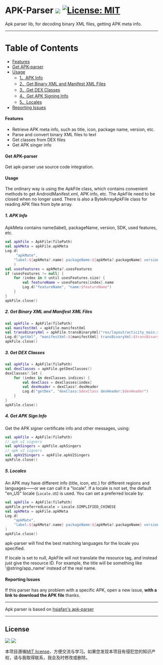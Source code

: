 # APK-Parser <a href=""><img src="https://img.shields.io/badge/Build-pass-brightgreen"/></a> [![License: MIT](https://img.shields.io/badge/License-MIT-blue.svg)](https://github.com/MALTF/APK-Parser/blob/main/LICENSE)
Apk parser lib, for decoding binary XML files, getting APK meta info.

---------------------------------------------------------------------
Table of Contents
=================

* [Features](#features)
* [Get APK-parser](#get-apk-parser)
* [Usage](#usage)
    * [1、APK Info](#1-apk-info)
    * [2、Get Binary XML and Manifest XML Files](#2-get-binary-xml-and-manifest-xml-files)
    * [3、Get DEX Classes](#3-get-dex-classes)
    * [4、Get APK Signing Info](#4-get-apk-sign-info)
    * [5、Locales](#5-locales)
* [Reporting Issues](#reporting-issues)

#### Features

* Retrieve APK meta info, such as title, icon, package name, version, etc.
* Parse and convert binary XML files to text 
* Get classes from DEX files
* Get APK singer info

#### Get APK-parser

Get apk-parser use source code integration.

#### Usage

The ordinary way is using the ApkFile class, which contains convenient methods to get AndroidManifest.xml, APK info, etc.
The ApkFile need to be closed when no longer used. 
There is also a ByteArrayApkFile class for reading APK files from byte array.

##### 1. APK Info

ApkMeta contains name(label), packageName, version, SDK, used features, etc.

```kotlin
val apkFile = ApkFile(filePath)
val apkMeta = apkFile.apkMeta
Log.d(
     "apkMate",
    "label:${apkMeta?.name} packageName:${apkMeta?.packageName} versionCode:${apkMeta?.versionCode}"
    )
val usesFeatures = apkMeta?.usesFeatures
if (usesFeatures != null) {
    for (index in 0 until usesFeatures.size) {
        val featureName = usesFeatures[index].name
        Log.d("featureName", "name:$featureName")
    }
}
apkFile.close()
```
##### 2. Get Binary XML and Manifest XML Files

```kotlin
val apkFile = ApkFile(filePath)
val manifestXml = apkFile.manifestXml
val transBinaryXml = apkFile.transBinaryXml("res/layout/acticity_main.xml")
Log.d("getXml", "manifestXml:${manifestXml} transBinaryXml:$transBinaryXml")
apkFile.close()
```

##### 3. Get DEX Classes

```kotlin
val apkFile = ApkFile(filePath)
val dexClasses = apkFile.getDexClasses()
dexClasses?.let {
    for (index in dexClasses.indices) {
        val dexClass = dexClasses[index]
        val dexHeader = dexClass?.dexHeader
        Log.d("getDex", "dexClass:$dexClass dexHeader:$dexHeader")
    }
}
apkFile.close()
```

##### 4. Get APK Sign Info

Get the APK signer certificate info and other messages, using:

```kotlin
val apkFile = ApkFile(filePath)
// apk v1 signers
val apkSingers = apkFile.apkSingers
// apk v2 signers
val apkV2Singers = apkFile.apkV2Singers
apkFile.close()
```

##### 5. Locales

An APK may have different info (title, icon, etc.) for different regions and languages——or we can call it a "locale".
If a locale is not set, the default "en_US" locale (<code>Locale.US</code>) is used. You can set a preferred locale by:

```kotlin
val apkFile = ApkFile(filePath)
apkFile.preferredLocale = Locale.SIMPLIFIED_CHINESE
val apkMeta = apkFile.apkMeta
Log.d(
    "apkMate",
    "label:${apkMeta?.name} packageName:${apkMeta?.packageName} versionCode:${apkMeta?.versionCode}"
)
apkFile.close()
```

apk-parser will find the best matching languages for the locale you specified.

If locale is set to null, ApkFile will not translate the resource tag, and instead just give the resource ID.
For example, the title will be something like '@string/app_name' instead of the real name.


#### Reporting Issues
If this parser has any problem with a specific APK, open a new issue, **with a link to download the APK file** thanks. 

---------------------------------------------------------------------
Apk parser is based on [hsiafan's apk-parser](https://github.com/hsiafan/apk-parser)

---------------------------------------------------------------------

## License
<a href="LICENSE"><img src="https://img.shields.io/github/license/fstudio/clangbuilder.svg"></a>
<a href="https://996.icu"><img src="https://img.shields.io/badge/link-996.icu-red.svg"></a>

本项目遵循[MIT license](https://github.com/MALTF/APK-Parser/blob/main/LICENSE)，方便交流与学习。如果您发现本项目有侵犯您的知识产权，请与我取得联系，我会及时修改或删除。
